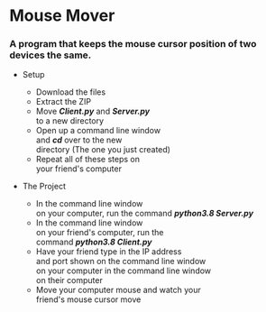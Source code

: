 # Mouse Mover
### A program that keeps the mouse cursor position of two devices the same.

* Setup
  * Download the files
  * Extract the ZIP
  * Move **_Client.py_** and **_Server.py_**  
  to a new directory
  * Open up a command line window  
  and **_cd_** over to the new  
  directory \(The one you just created\)
  * Repeat all of these steps on  
  your friend's computer
 
 * The Project
    * In the command line window  
    on your computer, run the command **_python3.8 Server.py_**
    * In the command line window  
    on your friend's computer, run the  
    command **_python3.8 Client.py_**
    * Have your friend type in the IP address  
    and port shown on the command line window  
    on your computer in the command line window  
    on their computer
    * Move your computer mouse and watch your    
    friend's mouse cursor move
